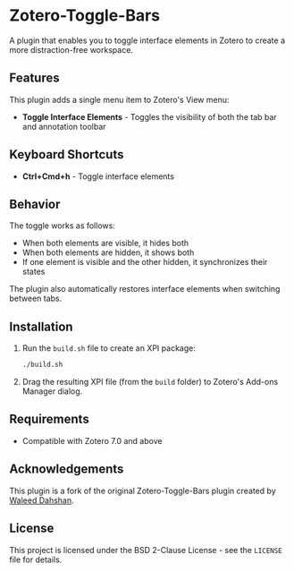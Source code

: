 # Zotero-Toggle-Bars

A plugin that enables you to toggle interface elements in Zotero to create a more distraction-free workspace.

## Features

This plugin adds a single menu item to Zotero's View menu:
- **Toggle Interface Elements** - Toggles the visibility of both the tab bar and annotation toolbar

## Keyboard Shortcuts

- **Ctrl+Cmd+h** - Toggle interface elements

## Behavior

The toggle works as follows:
- When both elements are visible, it hides both
- When both elements are hidden, it shows both
- If one element is visible and the other hidden, it synchronizes their states

The plugin also automatically restores interface elements when switching between tabs.

## Installation

1. Run the `build.sh` file to create an XPI package:
   ```bash
   ./build.sh
   ```
2. Drag the resulting XPI file (from the `build` folder) to Zotero's Add-ons Manager dialog.

## Requirements

- Compatible with Zotero 7.0 and above

## Acknowledgements

This plugin is a fork of the original Zotero-Toggle-Bars plugin created by [Waleed Dahshan](https://github.com/wmstack).

## License

This project is licensed under the BSD 2-Clause License - see the `LICENSE` file for details.
